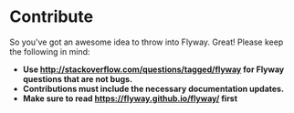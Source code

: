 Contribute
==========

So you've got an awesome idea to throw into Flyway. Great! Please keep the following in mind:

* **Use http://stackoverflow.com/questions/tagged/flyway for Flyway questions that are not bugs.**
* **Contributions must include the necessary documentation updates.**
* **Make sure to read https://flyway.github.io/flyway/ first**

